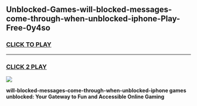 
## Unblocked-Games-will-blocked-messages-come-through-when-unblocked-iphone-Play-Free-0y4so
<h3>
<a href="https://premium76.site?title=will-blocked-messages-come-through-when-unblocked-iphone&ref=18A1">CLICK TO PLAY</a></h3>
<hr>

<h3>
<a href="https://premium76.site?title=will-blocked-messages-come-through-when-unblocked-iphone&ref=18A1">CLICK 2 PLAY</a>
  
</h3>

<a href="https://premium76.site?title=will-blocked-messages-come-through-when-unblocked-iphone&ref=18A1"><img src="https://clearcache.store/games.png"></a>


**will-blocked-messages-come-through-when-unblocked-iphone games unblocked: Your Gateway to Fun and Accessible Online Gaming**
